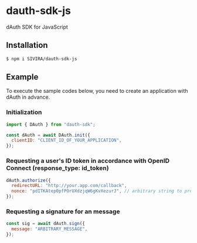 # dauth-sdk-js

dAuth SDK for JavaScript

## Installation

```sh
$ npm i SIVIRA/dauth-sdk-js
```

## Example

To execute the sample codes below, you need to create an application with dAuth in advance.

### Initialization

```js
import { DAuth } from "dauth-sdk";

const dAuth = await DAuth.init({
  clientID: "CLIENT_ID_OF_YOUR_APPLICATION",
});
```

### Requesting a user's ID token in accordance with OpenID Connect (response_type: id_token)

```js
dAuth.authorize({
  redirectURL: "http://your.app.com/callback",
  nonce: "pdITKAtep0pfPOrUXdzjqW6gKvXezurJ", // arbitrary string to prevent replay attacks
});
```

### Requesting a signature for an message

```js
const sig = await dAuth.sign({
  message: "ARBITRARY_MESSAGE",
});
```
